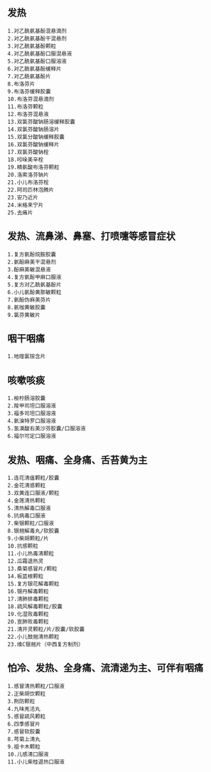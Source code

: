 ## 发热
```
1.对乙酰氨基酚混悬滴剂
2.对乙酰氨基酚干混悬剂
3.对乙酰氨基酚颗粒
4.对乙酰氨基酚口服混悬液
5.对乙酰氨基酚口服溶液
6.对乙酰氨基酚缓释片
7.对乙酰氨基酚片
8.布洛芬片
9.布洛芬缓释胶囊
10.布洛芬混悬滴剂
11.布洛芬颗粒
12.布洛芬混悬液
13.双氯芬酸钠肠溶缓释胶囊
14.双氯芬酸钠肠溶片
15.双氯分酸钠缓释胶囊
16.双氯芬酸钠缓释片
17.双氯芬酸钠栓
18.吲哚美辛栓
19.精氨酸布洛芬颗粒
20.洛索洛芬钠片
21.小儿布洛芬栓
22.阿司匹林泡腾片
23.安乃近片
24.米格来宁片
25.去痛片
```
## 发热、流鼻涕、鼻塞、打喷嚏等感冒症状
```
1.复方氨酚烷胺胶囊
2.氨酚麻美干混悬剂
3.酚麻美敏混悬液
4.复方氨酚甲麻口服液
5.复方对乙酰氨基酚片
6.小儿氨酚黄那敏颗粒
7.氨酚伪麻美芬片
8.氨咖黄敏胶囊
9.氯芬黄敏片
```
## 咽干咽痛
```
1.地喹氯铵含片
```
## 咳嗽咳痰
```
1.桉柠肠溶胶囊
2.羧甲司坦口服溶液
3.福多司坦口服溶液
4.氨溴特罗口服溶液
5.氢漠酸右美沙芬胶囊/口服溶液
6.福尔可定口服溶液
```
## 发热、咽痛、全身痛、舌苔黄为主
```
1.连花清瘟颗粒/胶囊
2.金花清感颗粒
3.双黄连口服液/颗粒
4.金莲清热颗粒
5.清热解毒口服液
6.抗病毒口服液
7.柴银颗粒/口服液
8.银翘解毒丸/软胶囊
9.小柴胡颗粒/片
10.抗感颗粒
11.小儿热毒清颗粒
12.瓜霜退热灵
13.桑菊感冒片/颗粒
14.板蓝根颗粒
15.复方银花解毒颗粒
16.银丹解毒颗粒
17.清肺排毒颗粒
18.疏风解毒颗粒/胶囊
19.化湿败毒颗粒
20.宣肺败毒颗粒
21.清开灵颗粒/片/胶囊/软胶囊
22.小儿鼓翘清热颗粒
23.维C银翘片（中西复方制剂）
```
## 怕冷、发热、全身痛、流清递为主、可伴有咽痛
```
1.感冒清热颗粒/口服液
2.正柴胡饮颗粒
3.荆防颗粒
4.九味羌活丸
5.感冒疏风颗粒
6.四季感冒片
7.感冒软胶囊
8.芎菊上清丸
9.祖卡木颗粒
10.儿感清口服液
11.小儿柴桂退热口服液
```
<!--stackedit_data:
eyJoaXN0b3J5IjpbLTIwMjk0NjUzMzNdfQ==
-->